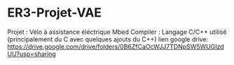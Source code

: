 # ER3-Projet-VAE
Projet : Vélo à assistance éléctrique
Mbed Compiler : Langage C/C++ utilisé (principalement du C avec quelques ajouts du C++)
lien google drive: https://drive.google.com/drive/folders/0B6ZfCaOcWJJ7TDNpSW5WUGIzdUU?usp=sharing
